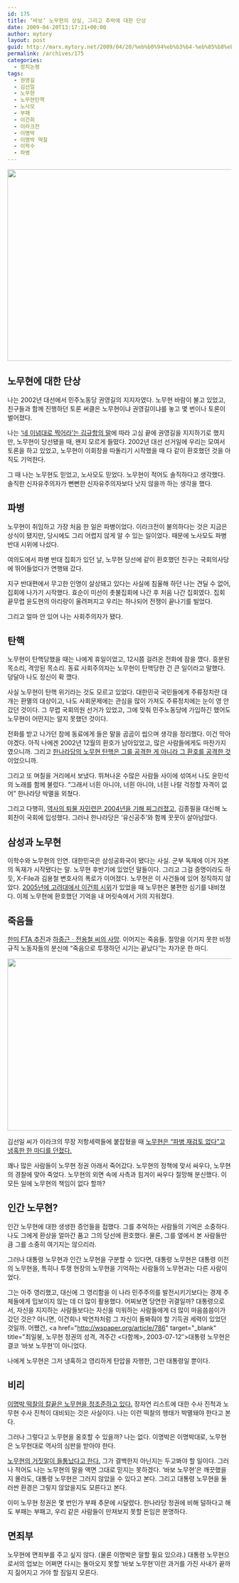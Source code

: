 ```yaml
---
id: 175
title: ‘바보’ 노무현의 상실, 그리고 추락에 대한 단상
date: 2009-04-20T13:17:21+00:00
author: mytory
layout: post
guid: http://marx.mytory.net/2009/04/20/%eb%b0%94%eb%b3%b4-%eb%85%b8%eb%ac%b4%ed%98%84%ec%9d%98-%ec%83%81%ec%8b%a4-%ea%b7%b8%eb%a6%ac%ea%b3%a0-%ec%b6%94%eb%9d%bd%ec%97%90-%eb%8c%80%ed%95%9c-%eb%8b%a8%ec%83%81/
permalink: /archives/175
categories:
  - 정치논평
tags:
  - 권영길
  - 김선일
  - 노무현
  - 노무현탄핵
  - 노사모
  - 부패
  - 이건희
  - 이라크전
  - 이명박
  - 이명박 떡찰
  - 이학수
  - 파병
---
```

<img src="http://marx.mytory.net/wp-content/uploads/1/cfile21.uf.14265D0F49EC75AC45620A.jpg" class="aligncenter" width="550" height="431" alt="" filename="Rho2.jpg" filemime="image/jpeg" />

## 노무현에 대한 단상

나는 2002년 대선에서 민주노동당 권영길의 지지자였다. 노무현 바람이 불고 있었고, 친구들과 함께 진행하던 토론 써클은 노무현이냐 권영길이냐를 놓고 몇 번이나 토론이 벌어졌다.

나는 <a href="http://gyuhang.net/entry/%EB%84%A4-%EC%9D%B4%EB%85%90%EB%8C%80%EB%A1%9C-%EC%B0%8D%EC%96%B4%EB%9D%BC" target="_blank" title="김규항, 네 이념대로 찍어라, 2002/04/03">‘네 이념대로 찍어라’는 김규항의 말</a>에 따라 고심 끝에 권영길을 지지하기로 했지만, 노무현이 당선됐을 때, 왠지 모르게 들떴다. 2002년 대선 선거일에 우리는 모여서 토론을 하고 있었고, 노무현이 이회창을 따돌리기 시작했을 때 다 같이 환호했던 것을 아직도 기억한다.

그 때 나는 노무현도 믿었고, 노사모도 믿었다. 노무현이 적어도 솔직하다고 생각했다. 솔직한 신자유주의자가 뻔뻔한 신자유주의자보다 낫지 않을까 하는 생각을 했다.

## 파병

노무현이 취임하고 가장 처음 한 일은 파병이었다. 이라크전이 불의하다는 것은 지금은 상식이 됐지만, 당시에도 그리 어렵지 않게 알 수 있는 일이었다. 때문에 노사모도 파병 반대 시위에 나섰다.

여의도에서 파병 반대 집회가 있던 날, 노무현 당선에 같이 환호했던 친구는 국회의사당에 뛰어들었다가 연행돼 갔다.

지구 반대편에서 무고한 인명이 살상돼고 있다는 사실에 침울해 하던 나는 견딜 수 없어, 집회에 나가기 시작했다. 효순이 미선이 촛불집회에 나간 후 처음 나간 집회였다. 집회 끝무렵 윤도현의 아리랑이 울려퍼지고 우리는 하나되어 전쟁이 끝나기를 빌었다.

그리고 얼마 안 있어 나는 사회주의자가 됐다.

## 탄핵

노무현이 탄핵당했을 때는 나에게 휴일이었고, 12시쯤 걸려온 전화에 잠을 깼다. 흥분된 목소리, 격앙된 목소리. 동료 사회주의자는 노무현이 탄핵당한 건 큰 일이라고 말했다. 덩달아 나도 정신이 확 깼다.

사실 노무현이 탄핵 위기라는 것도 모르고 있었다. 대한민국 국민들에게 주류정치란 대개는 환멸의 대상이고, 나도 사회문제에는 관심을 많이 가져도 주류정치에는 눈이 영 안 갔던 것이다. 그 무렵 국회의원 선거가 있었고, 그에 맞춰 민주노동당에 가입하긴 했어도 노무현이 어떤지는 알지 못했던 것이다.

전화를 받고 나가던 참에 동료에게 들은 말을 곰곰이 씹으며 생각을 정리했다. 이건 막아야겠다. 아직 나에겐 2002년 12월의 환호가 남아있었고, 많은 사람들에게도 마찬가지였으니까. 그리고 <a href="http://wspaper.org/article/1174" target="_blank" title="최일붕, 탄핵 정국의 배경ㆍ평가ㆍ과제, 격주간 〈다함께〉, 2004.3.20">한나라당의 노무현 탄핵은 그를 공격한 게 아니라 그 환호를 공격한 것</a>이었으니까.

그리고 또 며칠을 거리에서 보냈다. 뛰쳐나온 수많은 사람들 사이에 섞여서 나도 윤민석의 노래를 함께 불렀다. “그래서 너흰 아니야, 너흰 아니야, 너흰 나랄 걱정할 자격이 없어” 한나라당 박멸을 외쳤다.

그리고 다행히, <a href="http://wspaper.org/article/1184" target="_blank" title="‘한민당’을 역사의 쓰레기장에 내다 버리자, 격주간 〈다함께〉, 2004.3.20">역사의 퇴물 자민련은 2004년을 기해 찌그러졌고</a>, 김종필을 대신해 노회찬이 국회에 입성했다. 그러나 한나라당은 ‘유신공주’와 함께 꿋꿋이 살아남았다.

## 삼성과 노무현

이학수와 노무현의 인연. 대한민국은 삼성공화국이 됐다는 사실. 군부 독재에 이거 자본의 독재가 시작됐다는 말. 노무현 후반기에 있었던 말들이다. 그리고 그걸 증명이라도 하듯, X-File과 김용철 변호사의 폭로가 이어졌다. 노무현은 이 사건들에 있어 정직하지 않았다. <a href="http://wspaper.org/article/2037" target="_blank" title="이건희 박사학위 수여 저지는 정당했다, 격주간 〈다함께〉, 2005.5.4">2005년에 고려대에서 이건희 시위</a>가 있었을 때 노무현은 불편한 심기를 내비쳤다. 이제 노무현에 환호했던 기억을 내 머릿속에서 거의 지워졌다.

## 죽음들

<a href="http://wspaper.org/article/4074" target="_blank" title="강동훈, 한미FTA는 양극화 확대ㆍ강화 협정이다, 맞불, 2007-04-21">한미 FTA 추진</a>과 <a href="http://wspaper.org/article/3641" target="_blank" title="한규한, 진정한 폭력배는 우익과 노무현 정부다, 맞불, 2006-12-02">하중근ㆍ전용철 씨의 사망</a>. 이어지는 죽음들. 절망을 이기지 못한 비정규직 노동자들의 분신에 “죽음으로 투쟁하던 시기는 끝났다”는 차가운 한 마디.

<img src="http://marx.mytory.net/wp-content/uploads/1/cfile5.uf.141D260E49EC75504EEF6B.jpg" class="aligncenter" width="580" height="387" alt="" filename="Rho.jpg" filemime="image/jpeg" />

김선일 씨가 이라크의 무장 저항세력들에 붙잡혔을 때 <a href="http://wspaper.org/article/1369" target="_blank" title="정부의 파병 강행 방침이 김선일 씨를 죽였다, 격주간 〈다함께〉, 2004-06-26">노무현은 “파병 재검토 없다”고 냉혹한 한 마디를 던졌다.</a>

꽤나 많은 사람들이 노무현 정권 아래서 죽어갔다. 노무현의 정책에 맞서 싸우다, 노무현의 경찰에 맞아 죽었다. 노무현의 외면 속에 사측과 힘겨이 싸우다 절망해 분신했다. 이 모든 일에 노무현의 책임이 없다 할까?

## 인간 노무현?

인간 노무현에 대한 생생한 증언들을 접했다. 그를 추억하는 사람들의 기억은 소중하다. 나도 그에게 환상을 얼마간 품고 그의 당선에 환호했다. 물론, 그를 옆에서 본 사람들만큼 그를 소중히 여기지는 않으리라.

그러나 대통령 노무현과 인간 노무현을 구분할 수 있다면, 대통령 노무현은 대통령 이전의 노무현을, 특히나 투쟁 현장의 노무현을 기억하는 사람들의 노무현과는 다른 사람이었다.

그는 아주 영리했고, 대신에 그 영리함을 이 나라 민주주의를 발전시키기보다는 경제 주체들에게 밉보이지 않는 데 더 많이 활용했다. 어찌보면 당연한 귀결일까? 대통령으로서, 자신을 지지하는 사람들보다는 자신을 미워하는 사람들에게 더 많이 마음씀씀이가 갔던 것은? 아니면, 이건희나 박연차처럼 그 자신이 돌봐줘야 할 기득권 세력이 있었던 것일까. 어쨌건, <a href="http://wspaper.org/article/786" target="_blank" title="최일붕, 노무현 정권의 성격, 격주간 &lt;다함께&gt;, 2003-07-12&#8243;>대통령 노무현</a>은 결코 ‘바보 노무현’이 아니었다.

나에게 노무현은 그저 냉혹하고 영리하게 탄압을 자행한, 그런 대통령일 뿐이다.

## 비리

<a href="http://wspaper.org/article/6341" target="_blank" title="장호종 기자, 부패원조 MB, 노무현 비리 공격할 자격 없다 - 부패한 민주당은 MB의 대안이 못 된다, 레프트21, 2009-04-09">이명박 떡찰의 칼끝은 노무현을 정조준하고 있다.</a> 장자연 리스트에 대한 수사 진척과 노무현 수사 진척이 대비되는 것은 사실이다. 나는 이런 떡찰의 행태가 박멸돼야 한다고 본다.

그러나 그렇다고 노무현을 옹호할 수 있을까? 나는 없다. 이명박은 이명박대로, 노무현은 노무현대로 역사의 심판을 받아야 한다.

<a href="http://www.hani.co.kr/arti/politics/politics_general/350747.html" target="_blank" title="석진환 기자, ‘탄로난 거짓말’ 검찰은 으쓱, 한겨레, 2009-04-20">노무현의 거짓말이 들통났다고 한다.</a> 그가 결백한지 아닌지는 두고봐야 할 일이다. 그러나 적어도 나는 노무현의 말을 액면 그대로 믿지는 못하겠다. ‘바보 노무현’은 깨끗했을지 몰라도, 대통령 노무현은 그러지 않았을 수 있다고 본다. 그리고 대통령 노무현을 둘러싼 환경은 그렇지 않았을지도 모른다고 본다.

이미 노무현 정권은 몇 번인가 부패 추문에 시달렸다. 한나라당 정권에 비해 덜하다고 해도 부패는 부패고, 우리 같은 사람들이 만져보지 못할 돈임은 분명하다.

## 면죄부

노무현에 면죄부를 주고 싶지 않다. (물론 이명박은 말할 필요 있으랴.) 대통령 노무현으로서의 업보는 어쩌면 다시는 돌아오지 못할 ‘바보 노무현’이란 과거를 가진 사내가 끝까지 짊어지고 가야 할 짐일지 모른다.